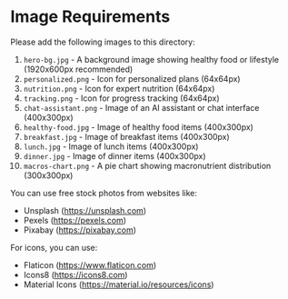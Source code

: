 # Image Requirements

Please add the following images to this directory:

1. `hero-bg.jpg` - A background image showing healthy food or lifestyle (1920x600px recommended)
2. `personalized.png` - Icon for personalized plans (64x64px)
3. `nutrition.png` - Icon for expert nutrition (64x64px)
4. `tracking.png` - Icon for progress tracking (64x64px)
5. `chat-assistant.png` - Image of an AI assistant or chat interface (400x300px)
6. `healthy-food.jpg` - Image of healthy food items (400x300px)
7. `breakfast.jpg` - Image of breakfast items (400x300px)
8. `lunch.jpg` - Image of lunch items (400x300px)
9. `dinner.jpg` - Image of dinner items (400x300px)
10. `macros-chart.png` - A pie chart showing macronutrient distribution (300x300px)

You can use free stock photos from websites like:
- Unsplash (https://unsplash.com)
- Pexels (https://pexels.com)
- Pixabay (https://pixabay.com)

For icons, you can use:
- Flaticon (https://www.flaticon.com)
- Icons8 (https://icons8.com)
- Material Icons (https://material.io/resources/icons)
